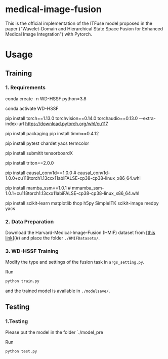 # medical-image-fusion
This is the official implementation of the ITFuse model proposed in the paper ("Wavelet-Domain and Hierarchical State Space Fusion for Enhanced Medical Image Integration") with Pytorch.


# Usage  

## Training  

### 1. Requirements
conda create -n WD-HSSF python=3.8

conda activate WD-HSSF

pip install torch==1.13.0 torchvision==0.14.0 torchaudio==0.13.0 --extra-index-url https://download.pytorch.org/whl/cu117 

pip install packaging pip install timm==0.4.12

pip install pytest chardet yacs termcolor

pip install submitit tensorboardX

pip install triton==2.0.0

pip install causal_conv1d==1.0.0 # causal_conv1d-1.0.0+cu118torch1.13cxx11abiFALSE-cp38-cp38-linux_x86_64.whl

pip install mamba_ssm==1.0.1 # mmamba_ssm-1.0.1+cu118torch1.13cxx11abiFALSE-cp38-cp38-linux_x86_64.whl

pip install scikit-learn matplotlib thop h5py SimpleITK scikit-image medpy yacs

### 2. Data Preparation  
Download the Harvard-Medical-Image-Fusion (HMIF) dataset from [[this link](https://www.med.harvard.edu/AANLIB/home.html)](#) and place the folder `./HMIFDatasets/`.  

### 3. WD-HSSF Training  
Modify the type and settings of the fusion task in `args_setting.py`.  

Run  
```bash
python train.py
```  
and the trained model is available in `./modelsave/`.  

## Testing  

### 1.Testing  
Please put the model in the folder `./model_pre

Run  
```bash
python test.py
```  
